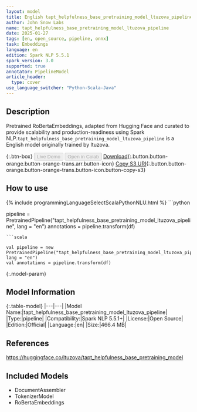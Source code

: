 ```yaml
---
layout: model
title: English tapt_helpfulness_base_pretraining_model_ltuzova_pipeline pipeline RoBertaEmbeddings from ltuzova
author: John Snow Labs
name: tapt_helpfulness_base_pretraining_model_ltuzova_pipeline
date: 2025-01-27
tags: [en, open_source, pipeline, onnx]
task: Embeddings
language: en
edition: Spark NLP 5.5.1
spark_version: 3.0
supported: true
annotator: PipelineModel
article_header:
  type: cover
use_language_switcher: "Python-Scala-Java"
---
```


## Description

Pretrained RoBertaEmbeddings, adapted from Hugging Face and curated to provide scalability and production-readiness using Spark NLP.`tapt_helpfulness_base_pretraining_model_ltuzova_pipeline` is a English model originally trained by ltuzova.

{:.btn-box}
<button class="button button-orange" disabled>Live Demo</button>
<button class="button button-orange" disabled>Open in Colab</button>
[Download](https://s3.amazonaws.com/auxdata.johnsnowlabs.com/public/models/tapt_helpfulness_base_pretraining_model_ltuzova_pipeline_en_5.5.1_3.0_1737966210387.zip){:.button.button-orange.button-orange-trans.arr.button-icon}
[Copy S3 URI](s3://auxdata.johnsnowlabs.com/public/models/tapt_helpfulness_base_pretraining_model_ltuzova_pipeline_en_5.5.1_3.0_1737966210387.zip){:.button.button-orange.button-orange-trans.button-icon.button-copy-s3}

## How to use



<div class="tabs-box" markdown="1">
{% include programmingLanguageSelectScalaPythonNLU.html %}
```python

pipeline = PretrainedPipeline("tapt_helpfulness_base_pretraining_model_ltuzova_pipeline", lang = "en")
annotations =  pipeline.transform(df)   

```
```scala

val pipeline = new PretrainedPipeline("tapt_helpfulness_base_pretraining_model_ltuzova_pipeline", lang = "en")
val annotations = pipeline.transform(df)

```
</div>

{:.model-param}
## Model Information

{:.table-model}
|---|---|
|Model Name:|tapt_helpfulness_base_pretraining_model_ltuzova_pipeline|
|Type:|pipeline|
|Compatibility:|Spark NLP 5.5.1+|
|License:|Open Source|
|Edition:|Official|
|Language:|en|
|Size:|466.4 MB|

## References

https://huggingface.co/ltuzova/tapt_helpfulness_base_pretraining_model

## Included Models

- DocumentAssembler
- TokenizerModel
- RoBertaEmbeddings